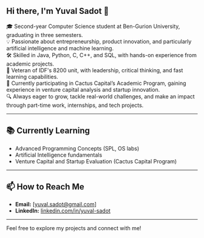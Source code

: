 ## Hi there, I'm Yuval Sadot 👋

🎓 Second-year Computer Science student at Ben-Gurion University, graduating in three semesters.  
💡 Passionate about entrepreneurship, product innovation, and particularly artificial intelligence and machine learning.  
🛠️ Skilled in Java, Python, C, C++, and SQL, with hands-on experience from academic projects.  
🧠 Veteran of IDF's 8200 unit, with leadership, critical thinking, and fast learning capabilities.  
🚀 Currently participating in Cactus Capital’s Academic Program, gaining experience in venture capital analysis and startup innovation.  
🔍 Always eager to grow, tackle real-world challenges, and make an impact through part-time work, internships, and tech projects.

---

## 📚 Currently Learning
- Advanced Programming Concepts (SPL, OS labs)
- Artificial Intelligence fundamentals
- Venture Capital and Startup Evaluation (Cactus Capital Program)

---

## 📫 How to Reach Me
- **Email:** [yuval.sadot@gmail.com]
- **LinkedIn:** [linkedin.com/in/yuval-sadot](https://www.linkedin.com/in/yuval-sadot/)

---

Feel free to explore my projects and connect with me!
